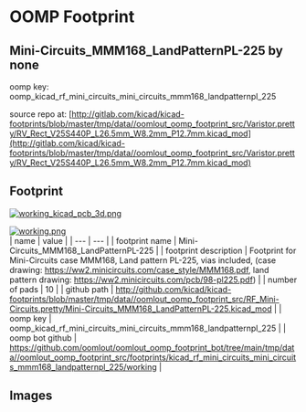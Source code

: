 # OOMP Footprint  
## Mini-Circuits_MMM168_LandPatternPL-225  by none  
  
oomp key: oomp_kicad_rf_mini_circuits_mini_circuits_mmm168_landpatternpl_225  
  
source repo at: [http://gitlab.com/kicad/kicad-footprints/blob/master/tmp/data//oomlout_oomp_footprint_src/Varistor.pretty/RV_Rect_V25S440P_L26.5mm_W8.2mm_P12.7mm.kicad_mod](http://gitlab.com/kicad/kicad-footprints/blob/master/tmp/data//oomlout_oomp_footprint_src/Varistor.pretty/RV_Rect_V25S440P_L26.5mm_W8.2mm_P12.7mm.kicad_mod)  
## Footprint  
  
[![working_kicad_pcb_3d.png](working_kicad_pcb_3d_600.png)](working_kicad_pcb_3d.png)  
  
[![working.png](working_600.png)](working.png)  
| name | value | 
| --- | --- | 
| footprint name | Mini-Circuits_MMM168_LandPatternPL-225 | 
| footprint description | Footprint for Mini-Circuits case MMM168, Land pattern PL-225, vias included, (case drawing: https://ww2.minicircuits.com/case_style/MMM168.pdf, land pattern drawing: https://ww2.minicircuits.com/pcb/98-pl225.pdf) | 
| number of pads | 10 | 
| github path | http://github.com/kicad/kicad-footprints/blob/master/tmp/data//oomlout_oomp_footprint_src/RF_Mini-Circuits.pretty/Mini-Circuits_MMM168_LandPatternPL-225.kicad_mod | 
| oomp key | oomp_kicad_rf_mini_circuits_mini_circuits_mmm168_landpatternpl_225 | 
| oomp bot github | https://github.com/oomlout/oomlout_oomp_footprint_bot/tree/main/tmp/data//oomlout_oomp_footprint_src/footprints/kicad_rf_mini_circuits_mini_circuits_mmm168_landpatternpl_225/working | 
## Images  
